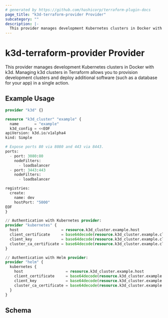 ```yaml
---
# generated by https://github.com/hashicorp/terraform-plugin-docs
page_title: "k3d-terraform-provider Provider"
subcategory: ""
description: |-
  This provider manages development Kubernetes clusters in Docker with k3d. Managing k3d clusters in Terraform allows you to provision development clusters and deploy additional software (such as a database for your app) in a single action.
---
```


# k3d-terraform-provider Provider

This provider manages development Kubernetes clusters in Docker with k3d. Managing k3d clusters in Terraform allows you to provision development clusters and deploy additional software (such as a database for your app) in a single action.

## Example Usage

```terraform
provider "k3d" {}

resource "k3d_cluster" "example" {
  name       = "example"
  k3d_config = <<EOF
apiVersion: k3d.io/v1alpha4
kind: Simple

# Expose ports 80 via 8080 and 443 via 8443.
ports:
  - port: 3080:80
    nodeFilters:
      - loadbalancer
  - port: 3443:443
    nodeFilters:
      - loadbalancer

registries:
  create:
    name: dev
    hostPort: "5000"
EOF
}

// Authentication with Kubernetes provider:
provider "kubernetes" {
  host                   = resource.k3d_cluster.example.host
  client_certificate     = base64decode(resource.k3d_cluster.example.client_certificate)
  client_key             = base64decode(resource.k3d_cluster.example.client_key)
  cluster_ca_certificate = base64decode(resource.k3d_cluster.example.cluster_ca_certificate)
}

// Authentication with Helm provider:
provider "helm" {
  kubernetes {
    host                   = resource.k3d_cluster.example.host
    client_certificate     = base64decode(resource.k3d_cluster.example.client_certificate)
    client_key             = base64decode(resource.k3d_cluster.example.client_key)
    cluster_ca_certificate = base64decode(resource.k3d_cluster.example.cluster_ca_certificate)
  }
}
```

<!-- schema generated by tfplugindocs -->
## Schema
